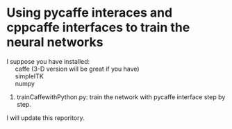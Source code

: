 # Using pycaffe interaces and cppcaffe interfaces to train the neural networks

I suppose you have installed:    <br>
    &nbsp;&nbsp;&nbsp;&nbsp;&nbsp;caffe (3-D version will be great if you have)
     <br> &nbsp;&nbsp;&nbsp;&nbsp;&nbsp;simpleITK 
     <br> &nbsp;&nbsp;&nbsp;&nbsp;&nbsp;numpy
 

1. trainCaffewithPython.py: train the network with pycaffe interface step by step.

I will update this reporitory.
